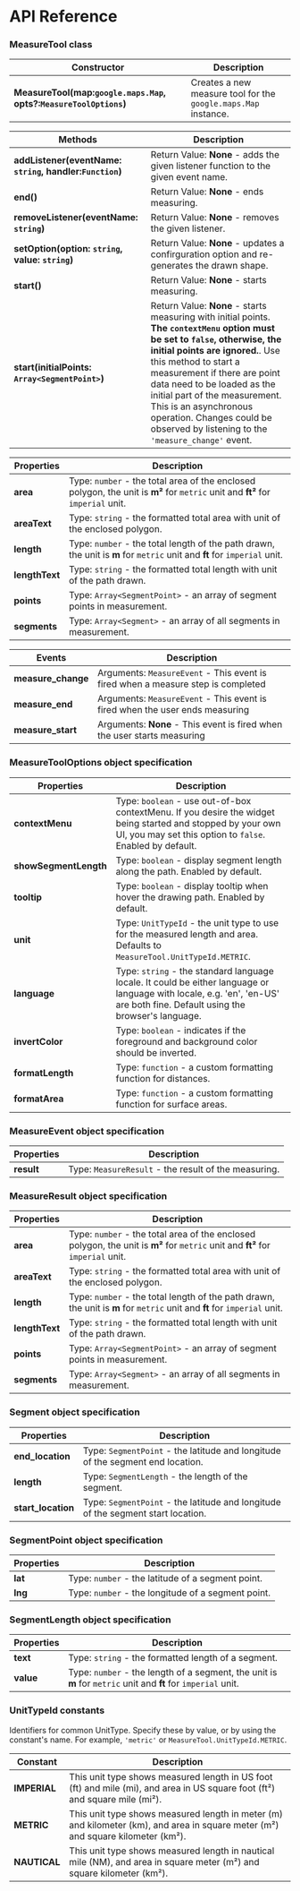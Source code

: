 # API Reference
### MeasureTool class
|Constructor|Description|
|-----------|-----------|
|**MeasureTool(map:`google.maps.Map`, opts?:`MeasureToolOptions`)**|Creates a new measure tool for the `google.maps.Map` instance.|

|Methods|Description|
|-------|-----------|
|**addListener(eventName: `string`, handler:`Function`)**|Return Value: **None** - adds the given listener function to the given event name.|
|**end()**|Return Value: **None** - ends measuring.|
|**removeListener(eventName: `string`)**|Return Value: **None** - removes the given listener.|
|**setOption(option: `string`, value: `string`)**|Return Value: **None** - updates a confirguration option and re-generates the drawn shape.|
|**start()**|Return Value: **None** - starts measuring.|
|**start(initialPoints: `Array<SegmentPoint>`)**|Return Value: **None** - starts measuring with initial points. **The `contextMenu` option must be set to `false`, otherwise, the initial points are ignored.**. Use this method to start a measurement if there are point data need to be loaded as the initial part of the measurement. This is an asynchronous operation. Changes could be observed by listening to the `'measure_change'` event.|

|Properties|Description|
|----------|-----------|
|**area**|Type: `number` - the total area of the enclosed polygon, the unit is **m²** for `metric` unit and **ft²** for `imperial` unit.|
|**areaText**|Type: `string` - the formatted total area with unit of the enclosed polygon.|
|**length**|Type: `number` - the total length of the path drawn, the unit is **m** for `metric` unit and **ft** for `imperial` unit.|
|**lengthText**|Type: `string` - the formatted total length with unit of the path drawn.|
|**points**|Type: `Array<SegmentPoint>` - an array of segment points in measurement.|
|**segments**|Type: `Array<Segment>` - an array of all segments in measurement.|

|Events|Description|
|------|-----------|
|**measure_change**|Arguments: `MeasureEvent` - This event is fired when a measure step is completed|
|**measure_end**|Arguments: `MeasureEvent` - This event is fired when the user ends measuring|
|**measure_start**|Arguments: **None** - This event is fired when the user starts measuring|

### MeasureToolOptions object specification
|Properties|Description|
|----------|-----------|
|**contextMenu**|Type: `boolean` - use out-of-box contextMenu. If you desire the widget being started and stopped by your own UI, you may set this option to `false`. Enabled by default.|
|**showSegmentLength**|Type: `boolean` - display segment length along the path. Enabled by default.|
|**tooltip**|Type: `boolean` - display tooltip when hover the drawing path. Enabled by default.|
|**unit**|Type: `UnitTypeId` - the unit type to use for the measured length and area. Defaults to `MeasureTool.UnitTypeId.METRIC`.|
|**language**|Type: `string` - the standard language locale. It could be either language or language with locale, e.g. 'en', 'en-US' are both fine. Default using the browser's language.|
|**invertColor**|Type: `boolean` - indicates if the foreground and background color should be inverted.|
|**formatLength**|Type: `function` - a custom formatting function for distances.|
|**formatArea**|Type: `function` - a custom formatting function for surface areas.|

### MeasureEvent object specification
|Properties|Description|
|----------|-----------|
|**result**|Type: `MeasureResult` - the result of the measuring.|

### MeasureResult object specification
|Properties|Description|
|----------|-----------|
|**area**|Type: `number` - the total area of the enclosed polygon, the unit is **m²** for `metric` unit and **ft²** for `imperial` unit.|
|**areaText**|Type: `string` - the formatted total area with unit of the enclosed polygon.|
|**length**|Type: `number` - the total length of the path drawn, the unit is **m** for `metric` unit and **ft** for `imperial` unit.|
|**lengthText**|Type: `string` - the formatted total length with unit of the path drawn.|
|**points**|Type: `Array<SegmentPoint>` - an array of segment points in measurement.|
|**segments**|Type: `Array<Segment>` - an array of all segments in measurement.|

### Segment object specification
|Properties|Description|
|----------|-----------|
|**end_location**|Type: `SegmentPoint` - the latitude and longitude of the segment end location.|
|**length**|Type: `SegmentLength` - the length of the segment.|
|**start_location**|Type: `SegmentPoint` - the latitude and longitude of the segment start location.|

### SegmentPoint object specification
|Properties|Description|
|----------|-----------|
|**lat**|Type: `number` - the latitude of a segment point.|
|**lng**|Type: `number` - the longitude of a segment point.|

### SegmentLength object specification
|Properties|Description|
|----------|-----------|
|**text**|Type: `string` - the formatted length of a segment.|
|**value**|Type: `number` - the length of a segment, the unit is **m** for `metric` unit and **ft** for `imperial` unit.|

### UnitTypeId constants
Identifiers for common UnitType. Specify these by value, or by using the constant's name. For example, `'metric'` or `MeasureTool.UnitTypeId.METRIC`.

|Constant|Description|
|--------|-----------|
|**IMPERIAL**|This unit type shows measured length in US foot (ft) and mile (mi), and area in US square foot (ft²) and square mile (mi²).|
|**METRIC**|This unit type shows measured length in meter (m) and kilometer (km), and area in square meter (m²) and square kilometer (km²).|
|**NAUTICAL**|This unit type shows measured length in nautical mile (NM), and area in square meter (m²) and square kilometer (km²).|

